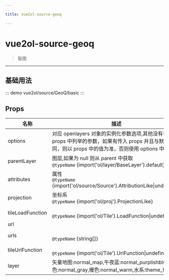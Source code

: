 ```yaml
---

title: vue2ol-source-geoq

---
```


# vue2ol-source-geoq

> 智图

---

## 基础用法

::: demo
vue2ol/source/GeoQ/basic
:::

## Props

| 名称             | 描述                                                                                                                                                  | 类型           | 取值范围                                                                               | 默认值       |
| ---------------- | ----------------------------------------------------------------------------------------------------------------------------------------------------- | -------------- | -------------------------------------------------------------------------------------- | ------------ |
| options          | 对应 openlayers 对象的实例化参数选项,其他没有在 props 中列举的参数，如果有传入 props 并且与默认值不同，则以 props 中的值为准，否则使用 options 中的值 | object         | -                                                                                      |              |
| parentLayer      | 图层,如果为 null 则从 parent 中获取<br/>`@typeName` {import('ol/layer/BaseLayer').default}                                                            | object         | -                                                                                      |              |
| attributes       | 属性<br/>`@typeName` {import('ol/source/Source').AttributionLike\|undefined}                                                                          | object         | -                                                                                      |              |
| projection       | 坐标系<br/>`@typeName` {import('ol/proj').ProjectionLike}                                                                                             | string\|object | -                                                                                      | "EPSG:3857"  |
| tileLoadFunction | <br/>`@typeName` {import('ol/Tile').LoadFunction\|undefined}                                                                                          | func           | -                                                                                      |              |
| url              |                                                                                                                                                       | string         | -                                                                                      |              |
| urls             | <br/>`@typeName` {string[]}                                                                                                                           | array          | -                                                                                      |              |
| tileUrlFunction  | <br/>`@typeName` {import('ol/Tile').UrlFunction\|undefined}                                                                                           | func           | -                                                                                      |              |
| layer            | 矢量地图:normal_map,午夜蓝:normal_purplishblue,灰色:normal_gray,暖色:normal_warm,水系:theme_hydro                                                     | string         | `"normal_map" \| "normal_purplishblue" \| "normal_gray"\|"normal_warm"\|"theme_hydro"` | "normal_map" |
